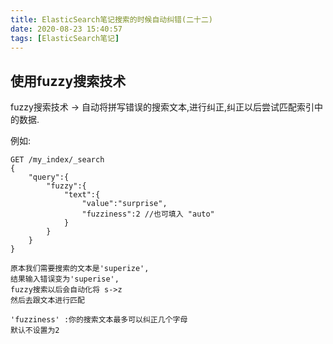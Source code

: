 ```yaml
---
title: ElasticSearch笔记搜索的时候自动纠错(二十二)
date: 2020-08-23 15:40:57
tags: [ElasticSearch笔记]
---
```


## 使用fuzzy搜索技术
fuzzy搜索技术 -> 自动将拼写错误的搜索文本,进行纠正,纠正以后尝试匹配索引中的数据.
<!--more-->

例如:
```
GET /my_index/_search
{
    "query":{
        "fuzzy":{
            "text":{
                "value":"surprise",
                "fuzziness":2 //也可填入 "auto" 
            }
        }
    }
}

原本我们需要搜索的文本是'superize',
结果输入错误变为'superise', 
fuzzy搜索以后会自动化将 s->z
然后去跟文本进行匹配

'fuzziness' :你的搜索文本最多可以纠正几个字母
默认不设置为2
```